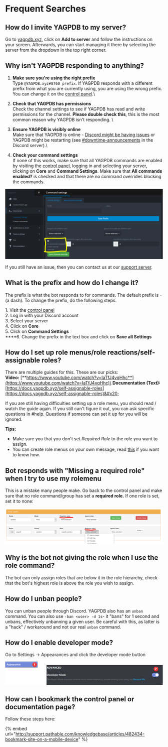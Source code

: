 # Frequent Searches

## How do I invite YAGPDB to my server?

Go to [yagpdb.xyz](https://yagpdb.xyz), click on **Add to server** and follow the instructions on your screen. Afterwards, you can start managing it there by selecting the server from the dropdown in the top right corner.&#x20;

## Why isn't YAGPDB responding to anything?

1. **Make sure you're using the right prefix** \
   Type `@YAGPDB.xyz#8760 prefix`. If YAGPDB responds with a different prefix from what you are currently using, you are using the wrong prefix. You can change it on the [control panel](https://yagpdb.xyz/manage).\

2. **Check that YAGPDB has permissions** \
   Check the channel settings to see if YAGPDB has read and write permissions for the channel. **Please double check this**, this is the most common reason why YAGPDB isn't responding. \

3. &#x20;**Ensure YAGPDB is visibly online**\
   Make sure that YAGPDB is online - [Discord might be having issues](https://status.discordapp.com) or YAGPDB might be restarting (see [#downtime-announcements](https://discordapp.com/channels/166207328570441728/465887983657287686) in the Discord server).\

4. **Check your command settings** \
   If none of this works, make sure that all YAGPDB commands are enabled by visiting the [control panel](https://yagpdb.xyz), logging in and selecting your server, clicking on **Core** and **Command Settings**. Make sure that **All commands enabled?** is checked and that there are no command overrides blocking the commands.

![](../.gitbook/assets/unknown.png)

If you still have an issue, then you can contact us at our [support server](https://discordapp.com/invite/0vYlUK2XBKldPSMY).&#x20;

## What is the prefix and how do I change it?

The prefix is what the bot responds to for commands. The default prefix is `-` (a dash). To change the prefix, do the following steps.

1\. Visit the [control panel](https://yagpdb.xyz/manage)\
2\. Log in with your Discord account\
3\. Select your server\
4\. Click on **Core**\
5\. Click on **Command Settings**\
****6. Change the prefix in the text box and click on **Save all Settings**

## How do I set up role menus/role reactions/self-assignable roles?

There are multiple guides for this. These are our picks: \
**Video:** [**https://www.youtube.com/watch?v=IaTfJ4vqHhc**](https://www.youtube.com/watch?v=IaTfJ4vqHhc)\
**Documentation (Text):** [https://docs.yagpdb.xyz/self-assignable-roles](https://docs.yagpdb.xyz/self-assignable-roles)&#x20;

If you are still having difficulties setting up a role menu, you should read / watch the guide again. If you still can't figure it out, you can ask specific questions in #help. Questions if someone can set it up for you will be ignored.&#x20;

**Tips:**

* Make sure you that you don't set _Required Role_ to the role you want to assign.
* You can create role menus on your own message, read [this](https://docs.yagpdb.xyz/self-assignable-roles#custom-message) if you want to know how.

## Bot responds with "Missing a required role" when I try to use my rolemenu

This is a mistake many people make. Go back to the control panel and make sure that no role command/group has set a **required role.** If one role is set, set it to none:

![](../.gitbook/assets/rolee.PNG)

## Why is the bot not giving the role when I use the role command?

The bot can only assign roles that are below it in the role hierarchy, check that the bot's highest role is above the role you wish to assign.

## How do I unban people?

You can unban people through Discord. YAGPDB also has an `unban` command. You can also use `-ban <user> -d 1s`- it "bans" for 1 second and unbans, effectively unbanning a given user. Be careful with this, as latter is a "hack" / workaround and not our real `unban` command.

## How do I enable developer mode?

Go to Settings -> Appearances and click the developer mode button

![](../.gitbook/assets/qQ5MGHr.png)

## How can I bookmark the control panel or documentation page?

Follow these steps here:

{% embed url="http://support.pathable.com/knowledgebase/articles/482434-bookmark-site-on-a-mobile-device" %}



